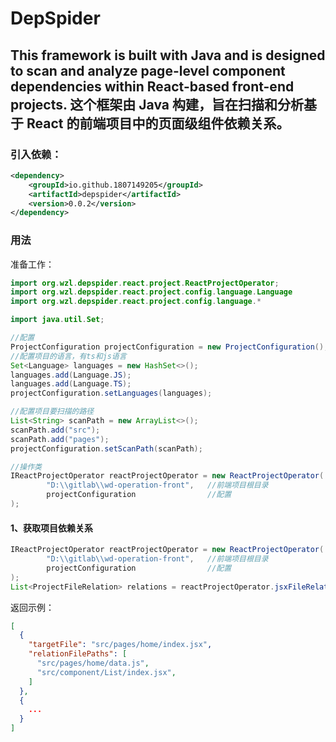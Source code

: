 # DepSpider
This framework is built with Java and is designed to scan and analyze page-level component dependencies within React-based front-end projects.
这个框架由 Java 构建，旨在扫描和分析基于 React 的前端项目中的页面级组件依赖关系。
---

### 引入依赖：

```xml
<dependency>
    <groupId>io.github.1807149205</groupId>
    <artifactId>depspider</artifactId>
    <version>0.0.2</version>
</dependency>
```

### 用法
准备工作：
```java
import org.wzl.depspider.react.project.ReactProjectOperator;
import org.wzl.depspider.react.project.config.language.Language
import org.wzl.depspider.react.project.config.language.*

import java.util.Set;

//配置
ProjectConfiguration projectConfiguration = new ProjectConfiguration();
//配置项目的语言，有ts和js语言
Set<Language> languages = new HashSet<>();
languages.add(Language.JS);
languages.add(Language.TS);
projectConfiguration.setLanguages(languages);

//配置项目要扫描的路径
List<String> scanPath = new ArrayList<>();
scanPath.add("src");
scanPath.add("pages");
projectConfiguration.setScanPath(scanPath);

//操作类
IReactProjectOperator reactProjectOperator = new ReactProjectOperator(
        "D:\\gitlab\\wd-operation-front",   //前端项目根目录
        projectConfiguration                //配置
);

```
#### 1、获取项目依赖关系
```java
IReactProjectOperator reactProjectOperator = new ReactProjectOperator(
        "D:\\gitlab\\wd-operation-front",   //前端项目根目录
        projectConfiguration                //配置
);
List<ProjectFileRelation> relations = reactProjectOperator.jsxFileRelation();
```
返回示例：
```json
[
  {
    "targetFile": "src/pages/home/index.jsx",
    "relationFilePaths": [
      "src/pages/home/data.js",
      "src/component/List/index.jsx",
    ]
  },
  {
    ...
  }
]
```